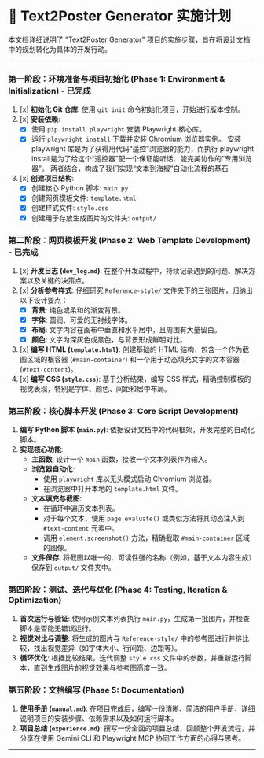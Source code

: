 # 🚀 Text2Poster Generator 实施计划

本文档详细说明了 "Text2Poster Generator" 项目的实施步骤，旨在将设计文档中的规划转化为具体的开发行动。

---

### **第一阶段：环境准备与项目初始化 (Phase 1: Environment & Initialization) - 已完成**

1.  [x] **初始化 Git 仓库**: 使用 `git init` 命令初始化项目，开始进行版本控制。
2.  [x] **安装依赖**:
    -   [x] 使用 `pip install playwright` 安装 Playwright 核心库。
    -   [x] 运行 `playwright install` 下载并安装 Chromium 浏览器实例。
    安装 playwright 库是为了获得用代码“遥控”浏览器的能力，而执行 playwright install是为了给这个“遥控器”配一个保证能听话、能完美协作的“专用浏览器”。
    两者结合，构成了我们实现“文本到海报”自动化流程的基石
3.  [x] **创建项目结构**:
    -   [x] 创建核心 Python 脚本: `main.py`
    -   [x] 创建网页模板文件: `template.html`
    -   [x] 创建样式文件: `style.css`
    -   [x] 创建用于存放生成图片的文件夹: `output/`

### **第二阶段：网页模板开发 (Phase 2: Web Template Development) - 已完成**

1.  [x] **开发日志 (`dev_log.md`)**: 在整个开发过程中，持续记录遇到的问题、解决方案以及关键的决策点。
2.  [x] **分析参考样式**: 仔细研究 `Reference-style/` 文件夹下的三张图片，归纳出以下设计要点：
    -   [x] **背景**: 纯色或柔和的渐变背景。
    -   [x] **字体**: 圆润、可爱的无衬线字体。
    -   [x] **布局**: 文字内容在画布中垂直和水平居中，且周围有大量留白。
    -   [x] **颜色**: 文字为深灰色或黑色，与背景形成鲜明对比。
3.  [x] **编写 HTML (`template.html`)**: 创建基础的 HTML 结构，包含一个作为截图区域的根容器 (`#main-container`) 和一个用于动态填充文字的文本容器 (`#text-content`)。
4.  [x] **编写 CSS (`style.css`)**: 基于分析结果，编写 CSS 样式，精确控制模板的视觉表现，特别是字体、颜色、间距和居中布局。

### **第三阶段：核心脚本开发 (Phase 3: Core Script Development)**

1.  **编写 Python 脚本 (`main.py`)**: 依据设计文档中的代码框架，开发完整的自动化脚本。
2.  **实现核心功能**:
    -   **主函数**: 设计一个 `main` 函数，接收一个文本列表作为输入。
    -   **浏览器自动化**:
        -   使用 `playwright` 库以无头模式启动 Chromium 浏览器。
        -   在浏览器中打开本地的 `template.html` 文件。
    -   **文本填充与截图**:
        -   在循环中遍历文本列表。
        -   对于每个文本，使用 `page.evaluate()` 或类似方法将其动态注入到 `#text-content` 元素中。
        -   调用 `element.screenshot()` 方法，精确截取 `#main-container` 区域的图像。
    -   **文件保存**: 将截图以唯一的、可读性强的名称（例如，基于文本内容生成）保存到 `output/` 文件夹中。

### **第四阶段：测试、迭代与优化 (Phase 4: Testing, Iteration & Optimization)**

1.  **首次运行与验证**: 使用示例文本列表执行 `main.py`，生成第一批图片，并检查脚本是否能无错误运行。
2.  **视觉对比与调整**: 将生成的图片与 `Reference-style/` 中的参考图进行并排比较，找出视觉差异（如字体大小、行间距、边距等）。
3.  **循环优化**: 根据比较结果，迭代调整 `style.css` 文件中的参数，并重新运行脚本，直到生成图片的视觉效果与参考图高度一致。

### **第五阶段：文档编写 (Phase 5: Documentation)**

1.  **使用手册 (`manual.md`)**: 在项目完成后，编写一份清晰、简洁的用户手册，详细说明项目的安装步骤、依赖需求以及如何运行脚本。
2.  **项目总结 (`experience.md`)**: 撰写一份全面的项目总结，回顾整个开发流程，并分享在使用 Gemini CLI 和 Playwright MCP 协同工作方面的心得与思考。

---
